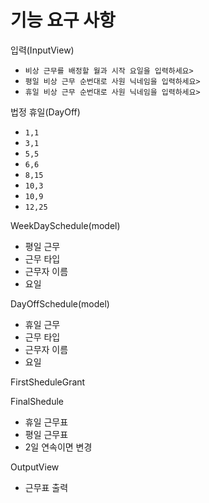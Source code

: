 # 기능 요구 사항

입력(InputView)

- `비상 근무를 배정할 월과 시작 요일을 입력하세요>`
- `평일 비상 근무 순번대로 사원 닉네임을 입력하세요> `
- `휴일 비상 근무 순번대로 사원 닉네임을 입력하세요>`

법정 휴일(DayOff)

- `1,1`
- `3,1`
- `5,5`
- `6,6`
- `8,15`
- `10,3`
- `10,9`
- `12,25`

WeekDaySchedule(model)

- 평일 근무
- 근무 타입
- 근무자 이름
- 요일

DayOffSchedule(model)

- 휴일 근무
- 근무 타입
- 근무자 이름
- 요일

FirstSheduleGrant

FinalShedule

- 휴일 근무표
- 평일 근무표
- 2일 연속이면 변경

OutputView

- 근무표 출력


